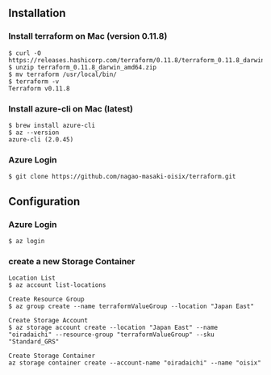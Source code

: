 ## Installation

### Install terraform on Mac (version 0.11.8)
```
$ curl -O https://releases.hashicorp.com/terraform/0.11.8/terraform_0.11.8_darwin_amd64.zip
$ unzip terraform_0.11.8_darwin_amd64.zip
$ mv terraform /usr/local/bin/
$ terraform -v 
Terraform v0.11.8
```

### Install azure-cli on Mac (latest)
```
$ brew install azure-cli
$ az --version
azure-cli (2.0.45)
```

### Azure Login
```
$ git clone https://github.com/nagao-masaki-oisix/terraform.git
```

## Configuration

### Azure Login
```
$ az login
```

### create a new Storage Container
```
Location List
$ az account list-locations

Create Resource Group
$ az group create --name terraformValueGroup --location "Japan East"

Create Storage Account
$ az storage account create --location "Japan East" --name "oiradaichi" --resource-group "terraformValueGroup" --sku "Standard_GRS"

Create Storage Container
az storage container create --account-name "oiradaichi" --name "oisix"
```
